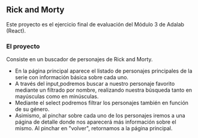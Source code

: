 
## Rick and Morty

Este proyecto es el ejercicio final de evaluación del Módulo 3 de Adalab (React).

### El proyecto

Consiste en un buscador de personajes de Rick and Morty. 

- En la página principal aparece el listado de personajes principales de la serie con información básica sobre cada uno.
- A través del input,podremos buscar a nuestro personaje favorito mediante un filtrado por nombre, realizando nuestra búsqueda tanto en mayúsculas como en minúsculas. 
- Mediante el select podremos filtrar los personajes también en función de su género.
- Asimismo, al pinchar sobre cada uno de los personajes iremos a una página de detalle donde nos aparecerá más información sobre el mismo. Al pinchar en "volver", retornamos a la página principal. 


